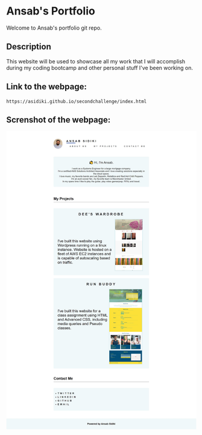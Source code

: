 # Ansab's Portfolio

Welcome to Ansab's portfolio git repo.

## Description

This website will be used to showcase all my work that I will accomplish during my coding bootcamp and other personal stuff I've been working on.

## Link to the webpage:

````
https://asidiki.github.io/secondchallenge/index.html
````

## Screnshot of the webpage:

![Webpage Screenshot](/assets/images/screenshot.jpg)
